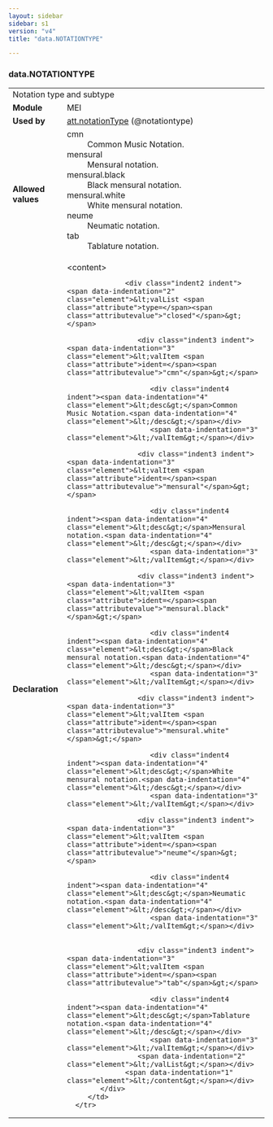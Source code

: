 ```yaml
---
layout: sidebar
sidebar: s1
version: "v4"
title: "data.NOTATIONTYPE"

---
```


<div class="macroSpec">
   <h3 id="data.NOTATIONTYPE">data.NOTATIONTYPE</h3>
   <table class="wovenodd">
      <tr>
         <td colspan="2" class="wovenodd-col2">Notation type and subtype</td>
      </tr>
      <tr>
         <td class="wovenodd-col1"><strong>Module</strong></td>
         <td class="wovenodd-col2">MEI</td>
      </tr>
      <tr>
         <td class="wovenodd-col1"><strong>Used by</strong></td>
         <td class="wovenodd-col2">
            <div class="parent"><a class="link_odd_classSpec" href="{{ site.baseurl }}/{{ page.version }}/attribute-classes/att.notationType.html">att.notationType</a> (@notationtype)
            </div>
         </td>
      </tr>
      <tr>
         <td class="wovenodd-col1"><strong>Allowed values</strong></td>
         <td class="wovenodd-col2">
            <dl>
               <dt>cmn</dt>
               <dd>Common Music Notation.</dd>
               <dt>mensural</dt>
               <dd>Mensural notation.</dd>
               <dt>mensural.black</dt>
               <dd>Black mensural notation.</dd>
               <dt>mensural.white</dt>
               <dd>White mensural notation.</dd>
               <dt>neume</dt>
               <dd>Neumatic notation.</dd>
               <dt>tab</dt>
               <dd>Tablature notation.</dd>
            </dl>
         </td>
      </tr>
      <tr>
         <td class="wovenodd-col1"><strong>Declaration</strong></td>
         <td class="wovenodd-col2">
            <div xml:space="preserve" class="pre">
               <div class="indent1 indent"><span data-indentation="1" class="element">&lt;content&gt;</span>
                  
                  <div class="indent2 indent"><span data-indentation="2" class="element">&lt;valList <span class="attribute">type=</span><span class="attributevalue">"closed"</span>&gt;</span>
                     
                     <div class="indent3 indent"><span data-indentation="3" class="element">&lt;valItem <span class="attribute">ident=</span><span class="attributevalue">"cmn"</span>&gt;</span>
                        
                        <div class="indent4 indent"><span data-indentation="4" class="element">&lt;desc&gt;</span>Common Music Notation.<span data-indentation="4" class="element">&lt;/desc&gt;</span></div>
                        <span data-indentation="3" class="element">&lt;/valItem&gt;</span></div>
                     
                     <div class="indent3 indent"><span data-indentation="3" class="element">&lt;valItem <span class="attribute">ident=</span><span class="attributevalue">"mensural"</span>&gt;</span>
                        
                        <div class="indent4 indent"><span data-indentation="4" class="element">&lt;desc&gt;</span>Mensural notation.<span data-indentation="4" class="element">&lt;/desc&gt;</span></div>
                        <span data-indentation="3" class="element">&lt;/valItem&gt;</span></div>
                     
                     <div class="indent3 indent"><span data-indentation="3" class="element">&lt;valItem <span class="attribute">ident=</span><span class="attributevalue">"mensural.black"</span>&gt;</span>
                        
                        <div class="indent4 indent"><span data-indentation="4" class="element">&lt;desc&gt;</span>Black mensural notation.<span data-indentation="4" class="element">&lt;/desc&gt;</span></div>
                        <span data-indentation="3" class="element">&lt;/valItem&gt;</span></div>
                     
                     <div class="indent3 indent"><span data-indentation="3" class="element">&lt;valItem <span class="attribute">ident=</span><span class="attributevalue">"mensural.white"</span>&gt;</span>
                        
                        <div class="indent4 indent"><span data-indentation="4" class="element">&lt;desc&gt;</span>White mensural notation.<span data-indentation="4" class="element">&lt;/desc&gt;</span></div>
                        <span data-indentation="3" class="element">&lt;/valItem&gt;</span></div>
                     
                     <div class="indent3 indent"><span data-indentation="3" class="element">&lt;valItem <span class="attribute">ident=</span><span class="attributevalue">"neume"</span>&gt;</span>
                        
                        <div class="indent4 indent"><span data-indentation="4" class="element">&lt;desc&gt;</span>Neumatic notation.<span data-indentation="4" class="element">&lt;/desc&gt;</span></div>
                        <span data-indentation="3" class="element">&lt;/valItem&gt;</span></div>
                     
                     
                     <div class="indent3 indent"><span data-indentation="3" class="element">&lt;valItem <span class="attribute">ident=</span><span class="attributevalue">"tab"</span>&gt;</span>
                        
                        <div class="indent4 indent"><span data-indentation="4" class="element">&lt;desc&gt;</span>Tablature notation.<span data-indentation="4" class="element">&lt;/desc&gt;</span></div>
                        <span data-indentation="3" class="element">&lt;/valItem&gt;</span></div>
                     <span data-indentation="2" class="element">&lt;/valList&gt;</span></div>
                  <span data-indentation="1" class="element">&lt;/content&gt;</span></div>
            </div>
         </td>
      </tr>
   </table>
</div>